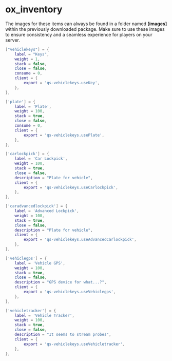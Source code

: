 # ox\_inventory

The images for these items can always be found in a folder named **\[images]** within the previously downloaded package. Make sure to use these images to ensure consistency and a seamless experience for players on your server.

```lua
["vehiclekeys"] = {
	label = "Keys",
	weight = 1,
	stack = false,
	close = false,
	consume = 0,
	client = {
		export = 'qs-vehiclekeys.useKey',
	},
},

['plate'] = {
	label = 'Plate',
	weight = 100,
	stack = true,
	close = false,
	consume = 0,
	client = {
		export = 'qs-vehiclekeys.usePlate',
	},
},

['carlockpick'] = {
	label = 'Car Lockpick',
	weight = 100,
	stack = true,
	close = false,
	description = "Plate for vehicle",
	client = {
		export = 'qs-vehiclekeys.useCarlockpick',
	},
},

['caradvancedlockpick'] = {
	label = 'Advanced Lockpick',
	weight = 100,
	stack = true,
	close = false,
	description = "Plate for vehicle",
	client = {
		export = 'qs-vehiclekeys.useAdvancedCarlockpick',
	},
},

['vehiclegps'] = {
    label = 'Vehicle GPS',
    weight = 100,
    stack = true,
    close = false,
    description = "GPS device for what...?",
    client = {
        export = 'qs-vehiclekeys.useVehiclegps',
    },
},

['vehicletracker'] = {
    label = 'Vehicle Tracker',
    weight = 100,
    stack = true,
    close = false,
    description = "It seems to stream probes",
    client = {
        export = 'qs-vehiclekeys.useVehicletracker',
    },
},
```
